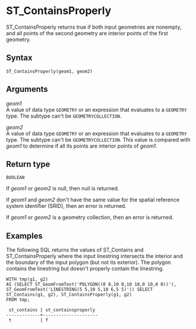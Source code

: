 # ST\_ContainsProperly<a name="ST_ContainsProperly-function"></a>

ST\_ContainsProperly returns true if both input geometries are nonempty, and all points of the second geometry are interior points of the first geometry\. 

## Syntax<a name="ST_ContainsProperly-function-syntax"></a>

```
ST_ContainsProperly(geom1, geom2)
```

## Arguments<a name="ST_ContainsProperly-function-arguments"></a>

 *geom1*   
A value of data type `GEOMETRY` or an expression that evaluates to a `GEOMETRY` type\. The subtype can't be `GEOMETRYCOLLECTION`\. 

 *geom2*   
A value of data type `GEOMETRY` or an expression that evaluates to a `GEOMETRY` type\. The subtype can't be `GEOMETRYCOLLECTION`\. This value is compared with *geom1* to determine if all its points are interior points of *geom1*\. 

## Return type<a name="ST_ContainsProperly-function-return"></a>

`BOOLEAN`

If *geom1* or *geom2* is null, then null is returned\. 

If *geom1* and *geom2* don't have the same value for the spatial reference system identifier \(SRID\), then an error is returned\. 

If *geom1* or *geom2* is a geometry collection, then an error is returned\. 

## Examples<a name="ST_ContainsProperly-function-examples"></a>

The following SQL returns the values of ST\_Contains and ST\_ContainsProperly where the input linestring intersects the interior and the boundary of the input polygon \(but not its exterior\)\. The polygon contains the linestring but doesn't properly contain the linestring\. 

```
WITH tmp(g1, g2) 
AS (SELECT ST_GeomFromText('POLYGON((0 0,10 0,10 10,0 10,0 0))'), ST_GeomFromText('LINESTRING(5 5,10 5,10 6,5 5)')) SELECT ST_Contains(g1, g2), ST_ContainsProperly(g1, g2) 
FROM tmp;
```

```
 st_contains | st_containsproperly 
-------------+---------------------
 t           | f
```
